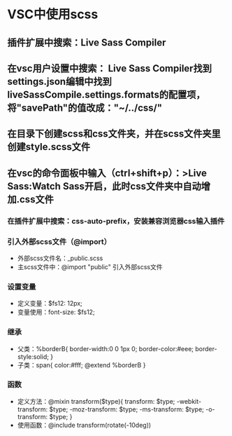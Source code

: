 # VSC中使用scss
## 插件扩展中搜索：Live Sass Compiler
## 在vsc用户设置中搜索： Live Sass Compiler找到settings.json编辑中找到liveSassCompile.settings.formats的配置项，将"savePath"的值改成："~/../css/"
## 在目录下创建scss和css文件夹，并在scss文件夹里创建style.scss文件
## 在vsc的命令面板中输入（ctrl+shift+p）：>Live Sass:Watch Sass开启，此时css文件夹中自动增加.css文件
### 在插件扩展中搜索：css-auto-prefix，安装兼容浏览器css输入插件

### 引入外部scss文件（@import）
* 外部scss文件名：_public.scss
* 主scss文件中：@import "public" 引入外部scss文件
### 设置变量
* 定义变量：$fs12: 12px;
* 变量使用：font-size: $fs12;
### 继承
* 父类：%borderB{
    border-width:0 0 1px 0;
    border-color:#eee;
    border-style:solid;
}
* 子类：span{
    color:#fff;
    @extend %borderB
}
### 函数
* 定义方法：@mixin transform($type){
    transform: $type;
    -webkit-transform: $type;
    -moz-transform: $type;
    -ms-transform: $type;
    -o-transform: $type;
}
* 使用函数：@include transform(rotate(-10deg))